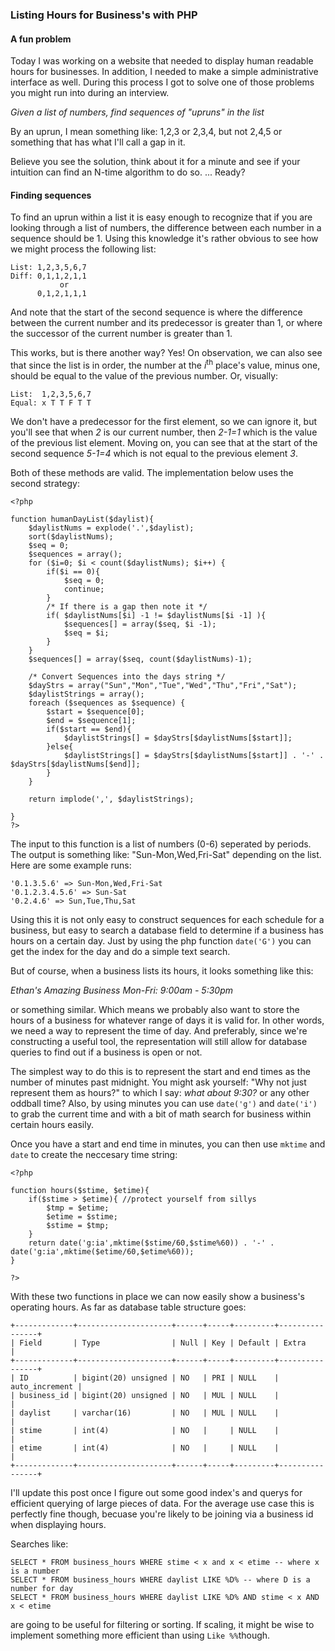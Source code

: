 ### Listing Hours for Business's with PHP

#### A fun problem

Today I was working on a website that needed to display human readable hours for
businesses. In addition, I needed to make a simple administrative interface as 
well. During this process I got to solve one of those problems you might run into
during an interview.

*Given a list of numbers, find sequences of "upruns" in the list*

By an uprun, I mean something like: 1,2,3 or 2,3,4, but not 2,4,5 or something
that has what I'll call a gap in it.

Believe you see the solution, think about it for a minute and see if your intuition
can find an N-time algorithm to do so. ... Ready? 

#### Finding sequences

To find an uprun within a list it is easy enough to recognize that if you are 
looking through a list of numbers, the difference between each number in a sequence
should be 1. Using this knowledge it's rather obvious to see how we might process 
the following list:

    List: 1,2,3,5,6,7
    Diff: 0,1,1,2,1,1 
               or
          0,1,2,1,1,1 

And note that the start of the second sequence is where the difference between 
the current number and its predecessor is greater than 1, or where the successor 
of the current number is greater than 1.

This works, but is there another way? Yes! On observation, we can also see that 
since the list is in order, the number at the _i_<sup>th</sup> place's value, 
minus one, should be equal to the value of the previous number. Or, visually:

    List:  1,2,3,5,6,7
    Equal: x T T F T T

We don't have a predecessor for the first element, so we can ignore it, but you'll
see that when _2_ is our current number, then _2-1=1_ which is the value of the 
previous list element. Moving on, you can see that at the start of the second 
sequence _5-1=4_ which is not equal to the previous element _3_.

Both of these methods are valid. The implementation below uses the
second strategy:

	<?php

	function humanDayList($daylist){
		$daylistNums = explode('.',$daylist);
		sort($daylistNums);
		$seq = 0;
		$sequences = array();
		for ($i=0; $i < count($daylistNums); $i++) { 
			if($i == 0){
				$seq = 0;
				continue;
			}
			/* If there is a gap then note it */
			if( $daylistNums[$i] -1 != $daylistNums[$i -1] ){
				$sequences[] = array($seq, $i -1);
				$seq = $i;
			}
		}
		$sequences[] = array($seq, count($daylistNums)-1);

		/* Convert Sequences into the days string */
		$dayStrs = array("Sun","Mon","Tue","Wed","Thu","Fri","Sat");
		$daylistStrings = array();
		foreach ($sequences as $sequence) {
			$start = $sequence[0];
			$end = $sequence[1];
			if($start == $end){
				$daylistStrings[] = $dayStrs[$daylistNums[$start]];
			}else{
				$daylistStrings[] = $dayStrs[$daylistNums[$start]] . '-' . $dayStrs[$daylistNums[$end]];
			}
		}

		return implode(',', $daylistStrings);

	}
	?>

The input to this function is a list of numbers (0-6) seperated by
periods. The output is something like: "Sun-Mon,Wed,Fri-Sat" depending
on the list. Here are some example runs:

	'0.1.3.5.6' => Sun-Mon,Wed,Fri-Sat
	'0.1.2.3.4.5.6' => Sun-Sat
	'0.2.4.6' => Sun,Tue,Thu,Sat

Using this it is not only easy to construct sequences for each schedule
for a business, but easy to search a database field to determine if a
business has hours on a certain day. Just by using the php function
`date('G')` you can get the index for the day and do a simple text
search. 

But of course, when a business lists its hours, it looks something like
this:

*Ethan's Amazing Business*
*Mon-Fri: 9:00am - 5:30pm*

or something similar. Which means we probably also want to store the
hours of a business for whatever range of days it is valid for. In other
words, we need a way to represent the time of day. And preferably, since
we're constructing a useful tool, the representation will still allow
for database queries to find out if a business is open or not. 

The simplest way to do this is to represent the start and end times as
the number of minutes past midnight. You might ask yourself: "Why not just
represent them as hours?" to which I say: _what about 9:30?_ or any other
oddball time? Also, by using minutes you can use `date('g')` and `date('i')` 
to grab the current time and with a bit of math search for business within
certain hours easily. 

Once you have a start and end time in minutes, you can then use `mktime` 
and `date` to create the neccesary time string:

	<?php

	function hours($stime, $etime){
		if($stime > $etime){ //protect yourself from sillys
			$tmp = $etime;
			$etime = $stime;
			$stime = $tmp;
		}
		return date('g:ia',mktime($stime/60,$stime%60)) . '-' . date('g:ia',mktime($etime/60,$etime%60));
	}

	?>

With these two functions in place we can now easily show a business's 
operating hours. As far as database table structure goes:

    +-------------+---------------------+------+-----+---------+----------------+
    | Field       | Type                | Null | Key | Default | Extra          |
    +-------------+---------------------+------+-----+---------+----------------+
    | ID          | bigint(20) unsigned | NO   | PRI | NULL    | auto_increment |
    | business_id | bigint(20) unsigned | NO   | MUL | NULL    |                |
    | daylist     | varchar(16)         | NO   | MUL | NULL    |                |
    | stime       | int(4)              | NO   |     | NULL    |                |
    | etime       | int(4)              | NO   |     | NULL    |                |
    +-------------+---------------------+------+-----+---------+----------------+

I'll update this post once I figure out some good index's and querys for efficient
querying of large pieces of data. For the average use case this is perfectly fine
though, becuase you're likely to be joining via a business id when displaying 
hours.

Searches like: 

	SELECT * FROM business_hours WHERE stime < x and x < etime -- where x is a number
	SELECT * FROM business_hours WHERE daylist LIKE %D% -- where D is a number for day
	SELECT * FROM business_hours WHERE daylist LIKE %D% AND stime < x AND x < etime

are going to be useful for filtering or sorting. If scaling, it might be wise to
implement something more efficient than using `Like %%`though.

